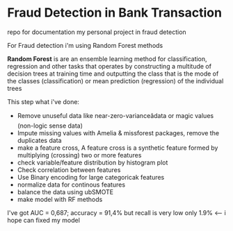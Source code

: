 Fraud Detection in Bank Transaction
=================


repo for documentation my personal project in fraud detection  

For Fraud detection i'm using Random Forest methods


**Random Forest** is are an ensemble learning method for classification, regression and other tasks 
that operates by constructing a multitude of decision trees at training time and outputting the class that is the mode of the classes (classification)
or mean prediction (regression) of the individual trees


This step what i've done:
- Remove unuseful data like near-zero-varianceâdata or magic values (non-logic sense data)
- Impute missing values with Amelia & missforest packages, remove the duplicates data
- make a feature cross, A feature cross is a synthetic feature formed by multiplying (crossing) two or more features
- check variable/feature distribution  by histogram plot
- Check correlation between features
- Use Binary encoding for large categoricak features
- normalize data for continous features
- balance the data using ubSMOTE
- make model with RF methods


I've got AUC = 0,687; accuracy = 91,4% but recall is very low only 1.9% <-- i hope can fixed my model


